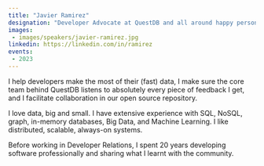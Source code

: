 ```yaml
---
title: "Javier Ramirez"
designation: "Developer Advocate at QuestDB and all around happy person"
images:
 - images/speakers/javier-ramirez.jpg
linkedin: https://linkedin.com/in/ramirez
events:
 - 2023
---
```


I help developers make the most of their (fast) data, I make sure the core team behind QuestDB listens to absolutely every piece of feedback I get, and I facilitate collaboration in our open source repository. 

I love data, big and small. I have extensive experience with SQL, NoSQL, graph, in-memory databases, Big Data, and Machine Learning. I like distributed, scalable, always-on systems. 

Before working in Developer Relations, I spent 20 years developing software professionally and sharing what I learnt with the community.
